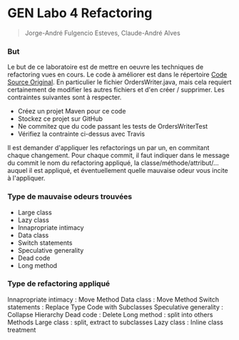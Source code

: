 # GEN Labo 4 Refactoring

> Jorge-André Fulgencio Esteves, Claude-André Alves

### But
Le but de ce laboratoire est de mettre en oeuvre les techniques de refactoring vues en cours. Le code à améliorer est dans le répertoire [Code Source Original](https://cyberlearn.hes-so.ch/mod/folder/view.php?id=967097). En particulier le fichier OrdersWriter.java, mais cela requiert certainement de modifier les autres fichiers et d'en créer / supprimer. Les contraintes suivantes sont à respecter.

-   Créez un projet Maven pour ce code  
-   Stockez ce projet sur GitHub
-   Ne commitez que du code passant les tests de OrdersWriterTest
-   Vérifiez la contrainte ci-dessus avec Travis

Il est demander d'appliquer les refactorings un par un, en commitant chaque changement. Pour chaque commit, il faut indiquer dans le message du commit le nom du refactoring appliqué, la classe/méthode/attribut/... auquel il est appliqué, et éventuellement quelle mauvaise odeur vous incite à l'appliquer.

### Type de mauvaise odeurs trouvées
- Large class
- Lazy class
- Innapropriate intimacy
- Data class
- Switch statements
- Speculative generality
- Dead code
- Long method

### Type de refactoring appliqué
Innapropriate intimacy : Move Method
Data class : Move Method
Switch statements : Replace Type Code with Subclasses
Speculative generality : Collapse Hierarchy
Dead code : Delete
Long method : split into others Methods
Large class : split, extract to subclasses
Lazy class : Inline class treatment